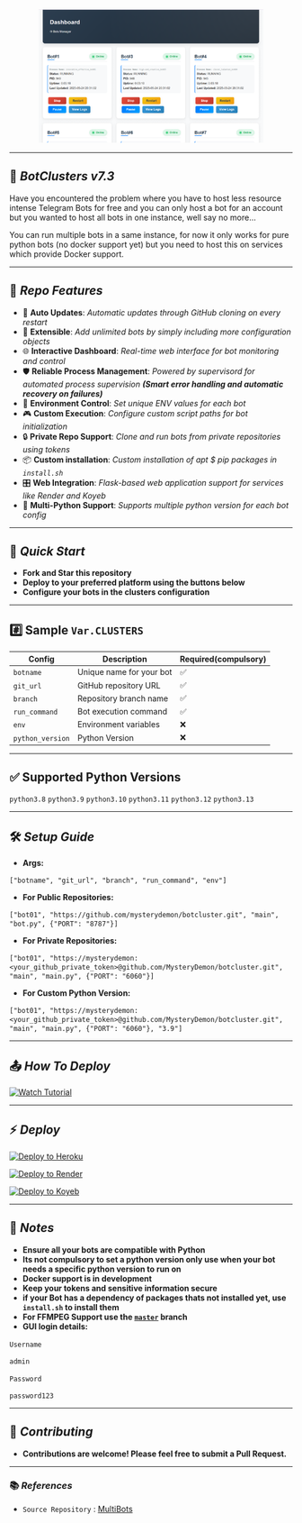 <div align="center">
  <img src="gui.png" alt="IMG-20250524-213433-914-edit-261278564505495" width="400"/>
</div>

---

## 📖 ***BotClusters v7.3***

Have you encountered the problem where you have to host less resource intense Telegram Bots for free and you can only host a bot for an account but you wanted to host all bots in one instance, well say no more...

You can run multiple bots in a same instance, for now it only works for pure python bots (no docker support yet) but you need to host this on services which provide Docker support.


---

## 🔰 ***Repo Features***
- 🔄 **Auto Updates**: *Automatic updates through GitHub cloning on every restart*
- 🔌 **Extensible**: *Add unlimited bots by simply including more configuration objects*
- 🌐 **Interactive Dashboard**: *Real-time web interface for bot monitoring and control*
- 🛡️ **Reliable Process Management**:  *Powered by supervisord for automated process supervision* ***(Smart error handling and automatic recovery on failures)***
- 🔐 **Environment Control**: *Set unique ENV values for each bot*
- 🎮 **Custom Execution**: *Configure custom script paths for bot initialization*
- 🔒 **Private Repo Support**: *Clone and run bots from private repositories using tokens*
- 📦 **Custom installation**: *Custom installation of apt $ pip packages in `install.sh`*
- 🎛️ **Web Integration**: *Flask-based web application support for services like Render and Koyeb*
- 🐍 **Multi-Python Support**: *Supports multiple python version for each bot config*
  
---

## 🚀 ***Quick Start***
* **Fork and Star this repository**
* **Deploy to your preferred platform using the buttons below**
* **Configure your bots in the clusters configuration**
  
---

## #️⃣ Sample `Var.CLUSTERS`

| Config | Description | Required(compulsory) |
|----------|-------------|----------|
| `botname` | Unique name for your bot | ✅ |
| `git_url` | GitHub repository URL | ✅ |
| `branch` | Repository branch name | ✅ |
| `run_command` | Bot execution command | ✅ |
| `env` | Environment variables | ❌ |
| `python_version` | Python Version | ❌ |

---

## ✅ Supported Python Versions

`python3.8`
`python3.9`
`python3.10`
`python3.11`
`python3.12`
`python3.13`

---

## 🛠️ ***Setup Guide***

* **Args:**
```
["botname", "git_url", "branch", "run_command", "env"]
```

* **For Public Repositories:**
```
["bot01", "https://github.com/mysterydemon/botcluster.git", "main", "bot.py", {"PORT": "8787"}]
```

* **For Private Repositories:**
```
["bot01", "https://mysterydemon:<your_github_private_token>@github.com/MysteryDemon/botcluster.git", "main", "main.py", {"PORT": "6060"}]
```

* **For Custom Python Version:**
```
["bot01", "https://mysterydemon:<your_github_private_token>@github.com/MysteryDemon/botcluster.git", "main", "main.py", {"PORT": "6060"}, "3.9"]
```
  
---

## 📤 ***How To Deploy***
[![Watch Tutorial](https://img.shields.io/badge/Watch%20Tutorial-%23FF0000?style=for-the-badge&logo=YouTube&logoColor=white)](https://youtu.be/EZJSQVtEj9o)

---

## ⚡ ***Deploy***
[![Deploy to Heroku](https://www.herokucdn.com/deploy/button.svg)](https://dashboard.heroku.com/new?template=https://github.com/MysteryDemon/BotClusters)

[![Deploy to Render](https://render.com/images/deploy-to-render-button.svg)](https://render.com/deploy?repo=https://github.com/MysteryDemon/BotClusters)

[![Deploy to Koyeb](https://www.koyeb.com/static/images/deploy/button.svg)](https://app.koyeb.com/deploy?type=git&builder=dockerfile&repository=github.com/mysterydemon/BotClusters&branch=main&name=botclusters&ports=5000;http;/&env[CLUSTER_01]=)

---

## 📝 ***Notes***
* **Ensure all your bots are compatible with Python**
* **Its not compulsory to set a python version only use when your bot needs a specific python version to run on**
* **Docker support is in development**
* **Keep your tokens and sensitive information secure**
* **if your Bot has a dependency of packages thats not installed yet, use `install.sh` to install them**
* **For FFMPEG Support use the [`master`](https://github.com/MysteryDemon/BotClusters/tree/master) branch**
* **GUI login details:**

`Username`
```
admin
```
`Password`
```
password123
```

---

## 🤝 ***Contributing***
* **Contributions are welcome! Please feel free to submit a Pull Request.**
  
---

### 📚 ***References***

- `Source Repository` : [MultiBots](https://github.com/bipinkrish/MultiBots)

